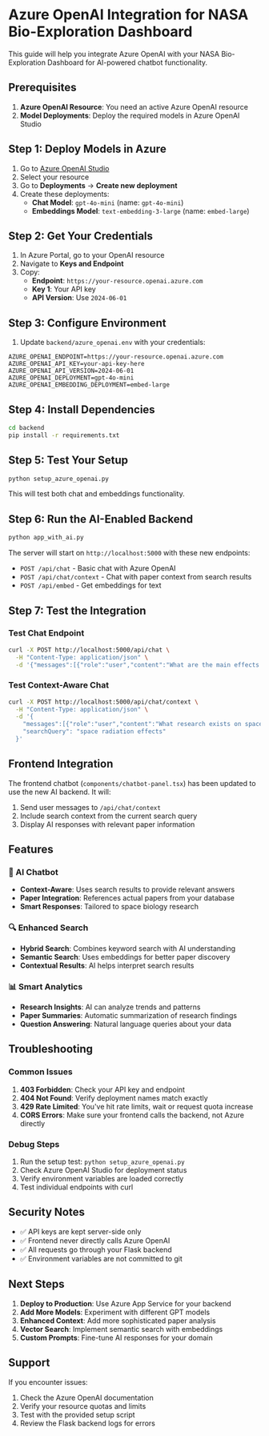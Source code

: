 # Azure OpenAI Integration for NASA Bio-Exploration Dashboard

This guide will help you integrate Azure OpenAI with your NASA Bio-Exploration Dashboard for AI-powered chatbot functionality.

## Prerequisites

1. **Azure OpenAI Resource**: You need an active Azure OpenAI resource
2. **Model Deployments**: Deploy the required models in Azure OpenAI Studio

## Step 1: Deploy Models in Azure

1. Go to [Azure OpenAI Studio](https://oai.azure.com/)
2. Select your resource
3. Go to **Deployments** → **Create new deployment**
4. Create these deployments:
   - **Chat Model**: `gpt-4o-mini` (name: `gpt-4o-mini`)
   - **Embeddings Model**: `text-embedding-3-large` (name: `embed-large`)

## Step 2: Get Your Credentials

1. In Azure Portal, go to your OpenAI resource
2. Navigate to **Keys and Endpoint**
3. Copy:
   - **Endpoint**: `https://your-resource.openai.azure.com`
   - **Key 1**: Your API key
   - **API Version**: Use `2024-06-01`

## Step 3: Configure Environment

1. Update `backend/azure_openai.env` with your credentials:

```env
AZURE_OPENAI_ENDPOINT=https://your-resource.openai.azure.com
AZURE_OPENAI_API_KEY=your-api-key-here
AZURE_OPENAI_API_VERSION=2024-06-01
AZURE_OPENAI_DEPLOYMENT=gpt-4o-mini
AZURE_OPENAI_EMBEDDING_DEPLOYMENT=embed-large
```

## Step 4: Install Dependencies

```bash
cd backend
pip install -r requirements.txt
```

## Step 5: Test Your Setup

```bash
python setup_azure_openai.py
```

This will test both chat and embeddings functionality.

## Step 6: Run the AI-Enabled Backend

```bash
python app_with_ai.py
```

The server will start on `http://localhost:5000` with these new endpoints:

- `POST /api/chat` - Basic chat with Azure OpenAI
- `POST /api/chat/context` - Chat with paper context from search results
- `POST /api/embed` - Get embeddings for text

## Step 7: Test the Integration

### Test Chat Endpoint

```bash
curl -X POST http://localhost:5000/api/chat \
  -H "Content-Type: application/json" \
  -d '{"messages":[{"role":"user","content":"What are the main effects of microgravity on bone density?"}]}'
```

### Test Context-Aware Chat

```bash
curl -X POST http://localhost:5000/api/chat/context \
  -H "Content-Type: application/json" \
  -d '{
    "messages":[{"role":"user","content":"What research exists on space radiation effects?"}],
    "searchQuery": "space radiation effects"
  }'
```

## Frontend Integration

The frontend chatbot (`components/chatbot-panel.tsx`) has been updated to use the new AI backend. It will:

1. Send user messages to `/api/chat/context`
2. Include search context from the current search query
3. Display AI responses with relevant paper information

## Features

### 🤖 AI Chatbot
- **Context-Aware**: Uses search results to provide relevant answers
- **Paper Integration**: References actual papers from your database
- **Smart Responses**: Tailored to space biology research

### 🔍 Enhanced Search
- **Hybrid Search**: Combines keyword search with AI understanding
- **Semantic Search**: Uses embeddings for better paper discovery
- **Contextual Results**: AI helps interpret search results

### 📊 Smart Analytics
- **Research Insights**: AI can analyze trends and patterns
- **Paper Summaries**: Automatic summarization of research findings
- **Question Answering**: Natural language queries about your data

## Troubleshooting

### Common Issues

1. **403 Forbidden**: Check your API key and endpoint
2. **404 Not Found**: Verify deployment names match exactly
3. **429 Rate Limited**: You've hit rate limits, wait or request quota increase
4. **CORS Errors**: Make sure your frontend calls the backend, not Azure directly

### Debug Steps

1. Run the setup test: `python setup_azure_openai.py`
2. Check Azure OpenAI Studio for deployment status
3. Verify environment variables are loaded correctly
4. Test individual endpoints with curl

## Security Notes

- ✅ API keys are kept server-side only
- ✅ Frontend never directly calls Azure OpenAI
- ✅ All requests go through your Flask backend
- ✅ Environment variables are not committed to git

## Next Steps

1. **Deploy to Production**: Use Azure App Service for your backend
2. **Add More Models**: Experiment with different GPT models
3. **Enhanced Context**: Add more sophisticated paper analysis
4. **Vector Search**: Implement semantic search with embeddings
5. **Custom Prompts**: Fine-tune AI responses for your domain

## Support

If you encounter issues:
1. Check the Azure OpenAI documentation
2. Verify your resource quotas and limits
3. Test with the provided setup script
4. Review the Flask backend logs for errors
